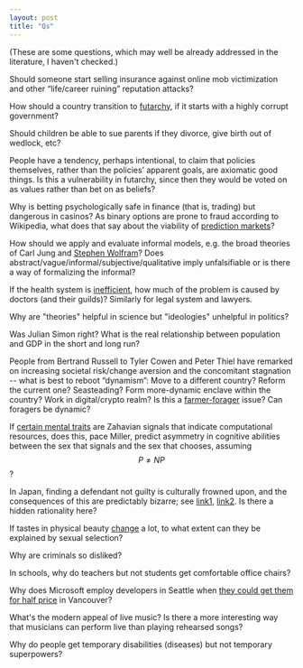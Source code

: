 ```yaml
---
layout: post
title: "Qs"
---
```


(These are some questions, which may well be already addressed in the
literature, I haven't checked.)

<script>
  // only run if we're on the post's dedicated page
  if (window.location.pathname.indexOf("20") > -1) {
    window.location.replace("https://github.com/amacfie/public_notes/wiki/Hansonian-Questions");
  }
</script>

<!--
Should job candidates place [conditional
bets](http://mason.gmu.edu/~rhanson/dumpceo.html) on how productive they’d be
if hired?
-->
<!--
Should other people who know the candidate or company be able to bet too?
redundant
-->
<!-- answered
https://www.overcomingbias.com/2022/05/new-hire-prediction-markets.html
-->

Should someone start selling insurance against online mob victimization and
other “life/career ruining” reputation attacks?

How should a country transition to [futarchy](http://mason.gmu.edu/~rhanson/futarchy.html),
if it starts with a highly corrupt government?

Should children be able to sue parents if they divorce, give birth out of
wedlock, etc?

People have a tendency, perhaps intentional, to claim that policies themselves,
rather than the policies’ apparent goals, are axiomatic good things.
Is this a vulnerability in futarchy, since then they would be voted on as
values rather than bet on as beliefs?

Why is betting psychologically safe in finance (that is, trading) but dangerous
in casinos? As binary options are prone to fraud according to Wikipedia, what
does that say about the viability of
[prediction markets](https://en.wikipedia.org/wiki/Prediction_market)?

How should we apply and evaluate informal models, e.g. the broad theories of
Carl Jung and
[Stephen Wolfram](https://www.wolframscience.com/nks/)?
Does abstract/vague/informal/subjective/qualitative imply unfalsifiable or is
there a way of formalizing the informal?

If the health system is
[inefficient](http://www.overcomingbias.com/2007/05/rand_health_ins.html), how
much of the problem is caused by doctors (and their guilds)? Similarly for
legal system and lawyers.

Why are "theories" helpful in science but "ideologies" unhelpful in politics?

Was Julian Simon right? What is the real relationship between population and
GDP in the short and long run?

People from Bertrand Russell to Tyler Cowen and Peter Thiel have remarked on
increasing societal risk/change aversion and the concomitant stagnation -- what
is best to reboot “dynamism”: Move to a different country? Reform the current
one? Seasteading? Form more-dynamic enclave within the country? Work in
digital/crypto realm? Is this a [farmer-forager](http://www.overcomingbias.com/2010/10/fear-made-farmers.html)
issue? Can foragers be dynamic?

If [certain mental traits](https://www.primalpoly.com/the-mating-mind) are
Zahavian signals that indicate computational resources, does this, pace Miller,
predict asymmetry in cognitive abilities between the sex that signals and the
sex that chooses, assuming $$P \neq NP$$?

In Japan, finding a defendant not guilty is culturally frowned upon, and
the consequences of this are predictably bizarre; see
[link1](https://www.youtube.com/watch?v=IRn4xzaugbk),
[link2](https://en.wikipedia.org/wiki/I_Just_Didn't_Do_It).
Is there a hidden rationality here?

<!-- see comments
The fact that classical utilitarianism and preference utilitarianism are
different is an example of how my preferences for you might not be the same as
your preferences for yourself.
How much of regulatory paternalism is explained by the government having
different preferences about citizens’ lives than the citizens do,
relative to [other theories](http://www.overcomingbias.com/2019/08/explaining-paternalism.html)?
[Robert Wiblin discussed in [2012](http://www.overcomingbias.com/2012/10/paternalism-can-be-kind-just-not-to-present-you.html).]
-->

If tastes in physical beauty
[change](https://www.nytimes.com/1977/10/23/archives/when-fat-was-in-fashion-abundant-flesh-was-a-thing-of-beauty-to.html)
a lot, to what extent can they be explained by sexual selection?

Why are criminals so disliked?

In schools, why do teachers but not students get comfortable office chairs?

Why does Microsoft employ developers in Seattle when [they could get them
for half price](https://www.reddit.com/r/cscareerquestions/comments/7ssl0l/why_are_there_such_big_salary_discrepancies/dt79wry/?utm_source=reddit&utm_medium=web2x&context=3)
in Vancouver?

What's the modern appeal of live music? Is there a more interesting way that
musicians can perform live than playing rehearsed songs?

Why do people get temporary disabilities (diseases) but not temporary
superpowers?

